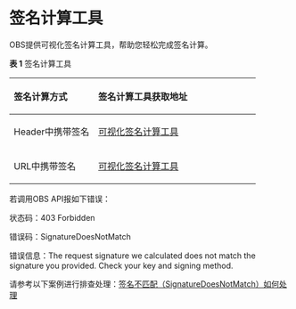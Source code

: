 # 签名计算工具<a name="obs_04_0171"></a>

OBS提供可视化签名计算工具，帮助您轻松完成签名计算。

**表 1**  签名计算工具

<a name="table099832316010"></a>
<table><thead align="left"><tr id="row1399813231107"><th class="cellrowborder" valign="top" width="34.31%" id="mcps1.2.3.1.1"><p id="p11998223609"><a name="p11998223609"></a><a name="p11998223609"></a>签名计算方式</p>
</th>
<th class="cellrowborder" valign="top" width="65.69%" id="mcps1.2.3.1.2"><p id="p69981323901"><a name="p69981323901"></a><a name="p69981323901"></a>签名计算工具获取地址</p>
</th>
</tr>
</thead>
<tbody><tr id="row199981323609"><td class="cellrowborder" valign="top" width="34.31%" headers="mcps1.2.3.1.1 "><p id="p399817231103"><a name="p399817231103"></a><a name="p399817231103"></a>Header中携带签名</p>
</td>
<td class="cellrowborder" valign="top" width="65.69%" headers="mcps1.2.3.1.2 "><p id="p89985230011"><a name="p89985230011"></a><a name="p89985230011"></a><a href="https://obs-community.obs.cn-north-1.myhuaweicloud.com/sign/header_signature.html" target="_blank" rel="noopener noreferrer">可视化签名计算工具</a></p>
</td>
</tr>
<tr id="row8998623609"><td class="cellrowborder" valign="top" width="34.31%" headers="mcps1.2.3.1.1 "><p id="p29983231103"><a name="p29983231103"></a><a name="p29983231103"></a>URL中携带签名</p>
</td>
<td class="cellrowborder" valign="top" width="65.69%" headers="mcps1.2.3.1.2 "><p id="p9998623501"><a name="p9998623501"></a><a name="p9998623501"></a><a href="https://obs-community.obs.cn-north-1.myhuaweicloud.com/sign/query_signature.html" target="_blank" rel="noopener noreferrer">可视化签名计算工具</a></p>
</td>
</tr>
</tbody>
</table>

若调用OBS API报如下错误：

状态码：403 Forbidden

错误码：SignatureDoesNotMatch

错误信息：The request signature we calculated does not match the signature you provided. Check your key and signing method.

请参考以下案例进行排查处理：[签名不匹配（SignatureDoesNotMatch）如何处理](https://support.huaweicloud.com/obs_faq/obs_faq_0173.html)

